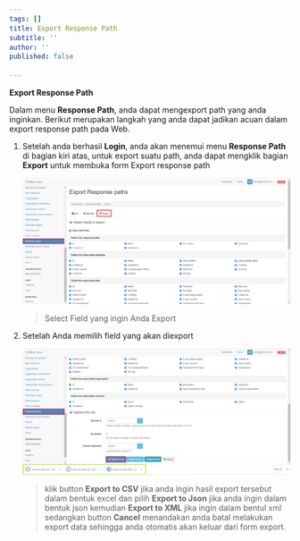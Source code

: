 ```yaml
---
tags: []
title: Export Response Path
subtitle: ''
author: ''
published: false

---
```

**Export Response Path**

Dalam menu **Response Path**, anda dapat mengexport path yang anda inginkan. Berikut merupakan langkah yang anda dapat jadikan acuan dalam export response path pada Web.

1. Setelah anda berhasil **Login**, anda akan menemui menu **Response Path** di bagian kiri atas, untuk export suatu path, anda dapat mengklik bagian **Export** untuk membuka form Export response path

   ![](/uploads/responsepath7.PNG)

   > Select Field yang ingin Anda Export
2. Setelah Anda memilih field yang akan diexport

   ![](/uploads/responsepath8.PNG)

   > klik button **Export to CSV** jika anda ingin hasil export tersebut dalam bentuk excel dan pilih **Export to Json** jika anda ingin dalam bentuk json kemudian **Export to XML** jika ingin dalam bentul xml sedangkan button **Cancel** menandakan anda batal melakukan export data sehingga anda otomatis akan keluar dari form export.